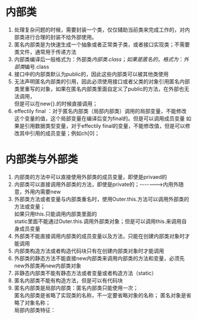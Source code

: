# 内部类
1.  处理复杂问题的时候，需要封装一个类，仅仅辅助当前类来完成工作的，对内部类进行合理的封装不给外部使用。
2.  匿名内部类是为快速生成一个抽象或者正常类子类，或者接口实现类；不需要类文件，通常用于传递方法
3.  内部类编译后一般格式为：外部类$内部类.class；如果是匿名的，格式为：外部类$编号.class
4.  接口中的内部类默认为public的，因此这些内部类可以被其他类使用
5.  无法声明匿名内部类的引用，因此必须使用接口或者父类的对象引用匿名内部类里重写的对象，如果在匿名内部类里面自定义了public的方法，在外部也无法调用，  
    但是可以在new{}.的时候直接调用；
6.  effectily final ：对于匿名内部类（局部内部类）调用的局部变量，不能修改这个变量的值，这个局部变量在编译后变为final的。但是可以调用成员变量
    如果是引用数据类型变量，对于effectily final的变量，不能修改值，但是可以修改其中引用的成员变量；例如ch[0]；

# 内部类与外部类

1. 	内部类的方法中可以直接使用外部类的成员变量，即使是privaed的  
2. 	内部类可以直接调用外部类的方法，即使是private的；------->内用外随意，外用内需要new 
3. 	外部类方法或者变量与内部类重名时，使用Outer.this.方法可以调用外部类的方法或变量；  
	如果只用this.只能调用内部类里面的  
	static里面不能通过Outer.this.调用外部类对象；但是可以调用this.来调用自身成员变量
4. 	外部类不能直接调用内部类的成员变量以及方法，只能在创建内部类对象时才能调用
5.	内部类构造方法或者构造代码块只有在创建内部类对象时才能调用
6. 	外部类的静态方法不能直接new内部类来调用内部类的方法和变量，必须先new外部类再new内部类对象
7. 	非静态内部类不能有静态方法或者变量或者构造方法（static）
8. 	匿名内部类不能有构造方法，但是可以有代码块
9.  匿名内部类是局部内部类：匿名内部类只能使用一次；  
                        匿名内部类是省略了实现类的名称，不一定要省略对象的名称；
                        匿名对象是省略了对象名称；     
    局部内部类特征：